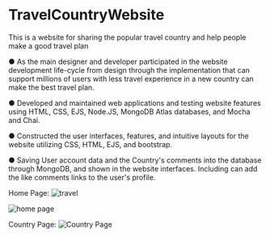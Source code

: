 # TravelCountryWebsite
This is a website for sharing the popular travel country and help people make a good travel plan

● As the main designer and developer participated in the website development life-cycle from design through the implementation that can support millions of users with less travel experience in a new country can make the best travel plan.

● Developed and maintained web applications and testing website features using HTML, CSS, EJS, Node.JS, MongoDB Atlas databases, and Mocha and Chai. 

● Constructed the user interfaces, features, and intuitive layouts for the website utilizing CSS, HTML, EJS, and bootstrap. 

● Saving User account data and the Country's comments into the database through MongoDB, and shown in the website interfaces. Including can add the like comments links to the user's profile.

Home Page:
![travel](https://user-images.githubusercontent.com/60770401/236743181-a9db37ef-852e-4382-b722-5cc786b1aaa4.png)

![home page](https://user-images.githubusercontent.com/60770401/236743658-3aaa4b47-ee32-41d0-ada7-71bd53c06a11.png)


Country Page:
![Country Page](https://user-images.githubusercontent.com/60770401/236743649-eb00a226-3a8d-4828-8d90-25bb62ab7094.png)
